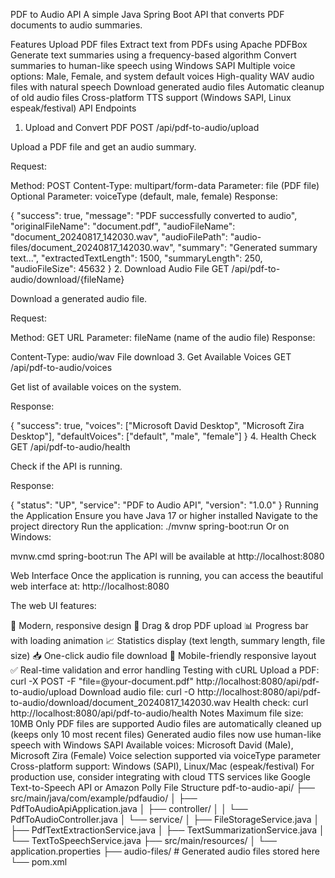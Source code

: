 PDF to Audio API
A simple Java Spring Boot API that converts PDF documents to audio summaries.

Features
Upload PDF files
Extract text from PDFs using Apache PDFBox
Generate text summaries using a frequency-based algorithm
Convert summaries to human-like speech using Windows SAPI
Multiple voice options: Male, Female, and system default voices
High-quality WAV audio files with natural speech
Download generated audio files
Automatic cleanup of old audio files
Cross-platform TTS support (Windows SAPI, Linux espeak/festival)
API Endpoints
1. Upload and Convert PDF
POST /api/pdf-to-audio/upload

Upload a PDF file and get an audio summary.

Request:

Method: POST
Content-Type: multipart/form-data
Parameter: file (PDF file)
Optional Parameter: voiceType (default, male, female)
Response:

{
  "success": true,
  "message": "PDF successfully converted to audio",
  "originalFileName": "document.pdf",
  "audioFileName": "document_20240817_142030.wav",
  "audioFilePath": "audio-files/document_20240817_142030.wav",
  "summary": "Generated summary text...",
  "extractedTextLength": 1500,
  "summaryLength": 250,
  "audioFileSize": 45632
}
2. Download Audio File
GET /api/pdf-to-audio/download/{fileName}

Download a generated audio file.

Request:

Method: GET
URL Parameter: fileName (name of the audio file)
Response:

Content-Type: audio/wav
File download
3. Get Available Voices
GET /api/pdf-to-audio/voices

Get list of available voices on the system.

Response:

{
  "success": true,
  "voices": ["Microsoft David Desktop", "Microsoft Zira Desktop"],
  "defaultVoices": ["default", "male", "female"]
}
4. Health Check
GET /api/pdf-to-audio/health

Check if the API is running.

Response:

{
  "status": "UP",
  "service": "PDF to Audio API",
  "version": "1.0.0"
}
Running the Application
Ensure you have Java 17 or higher installed
Navigate to the project directory
Run the application:
./mvnw spring-boot:run
Or on Windows:

mvnw.cmd spring-boot:run
The API will be available at http://localhost:8080

Web Interface
Once the application is running, you can access the beautiful web interface at: http://localhost:8080

The web UI features:

🎨 Modern, responsive design
📁 Drag & drop PDF upload
📊 Progress bar with loading animation
📈 Statistics display (text length, summary length, file size)
📥 One-click audio file download
📱 Mobile-friendly responsive layout
✅ Real-time validation and error handling
Testing with cURL
Upload a PDF:
curl -X POST -F "file=@your-document.pdf" http://localhost:8080/api/pdf-to-audio/upload
Download audio file:
curl -O http://localhost:8080/api/pdf-to-audio/download/document_20240817_142030.wav
Health check:
curl http://localhost:8080/api/pdf-to-audio/health
Notes
Maximum file size: 10MB
Only PDF files are supported
Audio files are automatically cleaned up (keeps only 10 most recent files)
Generated audio files now use human-like speech with Windows SAPI
Available voices: Microsoft David (Male), Microsoft Zira (Female)
Voice selection supported via voiceType parameter
Cross-platform support: Windows (SAPI), Linux/Mac (espeak/festival)
For production use, consider integrating with cloud TTS services like Google Text-to-Speech API or Amazon Polly
File Structure
pdf-to-audio-api/
├── src/main/java/com/example/pdfaudio/
│   ├── PdfToAudioApiApplication.java
│   ├── controller/
│   │   └── PdfToAudioController.java
│   └── service/
│       ├── FileStorageService.java
│       ├── PdfTextExtractionService.java
│       ├── TextSummarizationService.java
│       └── TextToSpeechService.java
├── src/main/resources/
│   └── application.properties
├── audio-files/          # Generated audio files stored here
└── pom.xml
